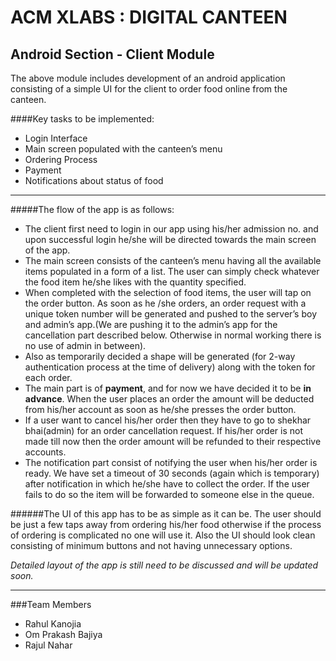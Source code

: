 ﻿# ACM XLABS : DIGITAL CANTEEN

## Android Section - Client Module

The above module includes development of an android application consisting of a simple UI for the client to order food online from the canteen.
 
####Key tasks to be implemented:
+ Login Interface
+ Main screen populated with the canteen’s menu
+ Ordering Process
+ Payment 
+ Notifications about status of food
 
*** 
 
#####The flow of the app is as follows:

+ The client first need to login in our app using his/her admission no. and upon successful login he/she will be directed towards the main screen of the app.
+ The main screen consists of the canteen’s menu having all the available items populated in a form of a list. The user can simply check whatever the food item he/she likes with the quantity specified.
+ When completed with the selection of food items, the user will tap on the order button. As soon as he /she orders, an order request with a unique token number will be generated and pushed to the server’s boy and admin’s app.(We are pushing it to the admin’s app for the cancellation part described below. Otherwise in normal working there is no use of admin in between).
+ Also as temporarily decided a shape will be generated (for 2-way authentication process at the time of delivery) along with the token for each order.
+ The main part is of **payment**, and for now we have decided it to be **in advance**. When the user places an order the amount will be deducted from his/her account as soon as he/she presses the order button.
+ If a user want to cancel his/her order then they have to go to shekhar bhai(admin) for an order cancellation request. If his/her order is not made till now then the order amount will be refunded to their respective accounts.
+ The notification part consist of notifying the user when his/her order is ready. We have set a timeout of 30 seconds (again which is temporary) after notification in which he/she have to collect the order. If the user fails to do so the item will be forwarded to someone else in the queue.
 



######The UI of this app has to be as simple as it can be. The user should be just a few taps away from ordering his/her food otherwise if the process of ordering is complicated no one will use it. Also the UI should look clean consisting of minimum buttons and not having unnecessary options.


*Detailed layout of the app is still need to be discussed and will be updated soon.*

***

###Team Members

+ Rahul Kanojia
+ Om Prakash Bajiya
+ Rajul Nahar
